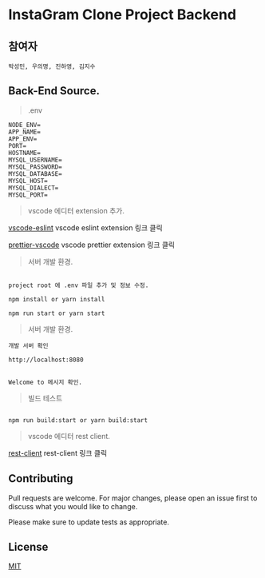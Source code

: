 # InstaGram Clone Project Backend

## 참여자

```
박성민, 우의명, 진하영, 김지수
```

## Back-End Source.

> .env

```
NODE_ENV=
APP_NAME=
APP_ENV=
PORT=
HOSTNAME=
MYSQL_USERNAME=
MYSQL_PASSWORD=
MYSQL_DATABASE=
MYSQL_HOST=
MYSQL_DIALECT=
MYSQL_PORT=
```

> vscode 에디터 extension 추가.

[vscode-eslint](https://marketplace.visualstudio.com/items?itemName=dbaeumer.vscode-eslint) vscode eslint extension 링크 클릭

[prettier-vscode](https://marketplace.visualstudio.com/items?itemName=esbenp.prettier-vscode) vscode prettier extension 링크 클릭

> 서버 개발 환경.

```

project root 에 .env 파일 추가 및 정보 수정.

npm install or yarn install

npm run start or yarn start

```

> 서버 개발 환경.

```
개발 서버 확인

http://localhost:8080


Welcome to 메시지 확인.

```

> 빌드 테스트

```

npm run build:start or yarn build:start

```

> vscode 에디터 rest client.

[rest-client](https://marketplace.visualstudio.com/items?itemName=humao.rest-client) rest-client 링크 클릭

## Contributing

Pull requests are welcome. For major changes, please open an issue first to discuss what you would like to change.

Please make sure to update tests as appropriate.

## License

[MIT](https://choosealicense.com/licenses/mit/)
